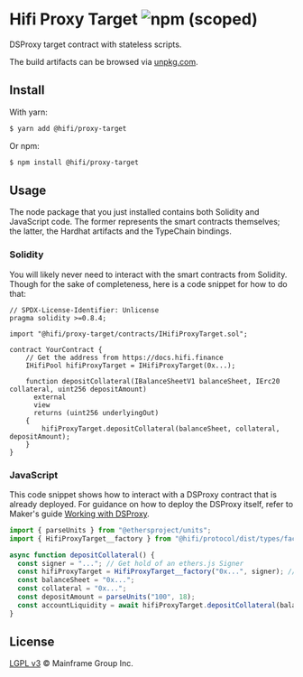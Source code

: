 # Hifi Proxy Target ![npm (scoped)](https://img.shields.io/npm/v/@hifi/proxy-target)

DSProxy target contract with stateless scripts.

The build artifacts can be browsed via [unpkg.com](https://unpkg.com/browse/@hifi/proxy-target@latest/).

## Install

With yarn:

```bash
$ yarn add @hifi/proxy-target
```

Or npm:

```bash
$ npm install @hifi/proxy-target
```

## Usage

The node package that you just installed contains both Solidity and JavaScript code. The former represents the smart contracts
themselves; the latter, the Hardhat artifacts and the TypeChain bindings.

### Solidity

You will likely never need to interact with the smart contracts from Solidity. Though for the sake of completeness, here is a code snippet for how to do that:

```solidity
// SPDX-License-Identifier: Unlicense
pragma solidity >=0.8.4;

import "@hifi/proxy-target/contracts/IHifiProxyTarget.sol";

contract YourContract {
    // Get the address from https://docs.hifi.finance
    IHifiPool hifiProxyTarget = IHifiProxyTarget(0x...);

    function depositCollateral(IBalanceSheetV1 balanceSheet, IErc20 collateral, uint256 depositAmount)
      external
      view
      returns (uint256 underlyingOut)
    {
        hifiProxyTarget.depositCollateral(balanceSheet, collateral, depositAmount);
    }
}
```

### JavaScript

This code snippet shows how to interact with a DSProxy contract that is already deployed. For guidance on how to
deploy the DSProxy itself, refer to Maker's guide [Working with
DSProxy](https://github.com/makerdao/developerguides/blob/master/devtools/working-with-dsproxy/working-with-dsproxy.md).

```js
import { parseUnits } from "@ethersproject/units";
import { HifiProxyTarget__factory } from "@hifi/protocol/dist/types/factories/HifiProxyTarget__factory";

async function depositCollateral() {
  const signer = "..."; // Get hold of an ethers.js Signer
  const hifiProxyTarget = HifiProxyTarget__factory("0x...", signer); // Get the address from https://docs.hifi.finance
  const balanceSheet = "0x...";
  const collateral = "0x...";
  const depositAmount = parseUnits("100", 18);
  const accountLiquidity = await hifiProxyTarget.depositCollateral(balanceSheet, collateral, depositAmount);
}
```

## License

[LGPL v3](./LICENSE.md) © Mainframe Group Inc.
